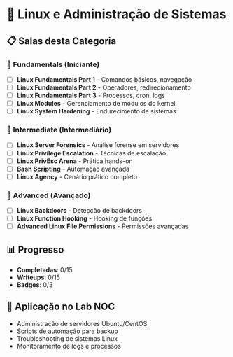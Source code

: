 # 🐧 Linux e Administração de Sistemas

## 📋 Salas desta Categoria

### 📌 Fundamentals (Iniciante)
- [ ] **Linux Fundamentals Part 1** - Comandos básicos, navegação
- [ ] **Linux Fundamentals Part 2** - Operadores, redirecionamento  
- [ ] **Linux Fundamentals Part 3** - Processos, cron, logs
- [ ] **Linux Modules** - Gerenciamento de módulos do kernel
- [ ] **Linux System Hardening** - Endurecimento de sistemas

### 🔧 Intermediate (Intermediário)
- [ ] **Linux Server Forensics** - Análise forense em servidores
- [ ] **Linux Privilege Escalation** - Técnicas de escalação
- [ ] **Linux PrivEsc Arena** - Prática hands-on
- [ ] **Bash Scripting** - Automação avançada
- [ ] **Linux Agency** - Cenário prático completo

### 🚀 Advanced (Avançado)
- [ ] **Linux Backdoors** - Detecção de backdoors
- [ ] **Linux Function Hooking** - Hooking de funções
- [ ] **Advanced Linux File Permissions** - Permissões avançadas

## 📊 Progresso
- **Completadas**: 0/15
- **Writeups**: 0/15
- **Badges**: 0/3

## 🎯 Aplicação no Lab NOC
- Administração de servidores Ubuntu/CentOS
- Scripts de automação para backup
- Troubleshooting de sistemas Linux
- Monitoramento de logs e processos
